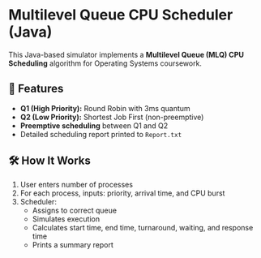 # Multilevel Queue CPU Scheduler (Java)

This Java-based simulator implements a **Multilevel Queue (MLQ) CPU Scheduling** algorithm for Operating Systems coursework.

## 🧠 Features
- **Q1 (High Priority):** Round Robin with 3ms quantum
- **Q2 (Low Priority):** Shortest Job First (non-preemptive)
- **Preemptive scheduling** between Q1 and Q2
- Detailed scheduling report printed to `Report.txt`

## 🛠️ How It Works
1. User enters number of processes
2. For each process, inputs: priority, arrival time, and CPU burst
3. Scheduler:
   - Assigns to correct queue
   - Simulates execution
   - Calculates start time, end time, turnaround, waiting, and response time
   - Prints a summary report

